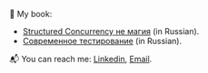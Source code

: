 📕 My book:
- [Structured Concurrency не магия](https://proekt-swiftui.github.io/sc-book/) (in Russian).
- [Современное тестирование](https://proekt-swiftui.github.io/modern-testing-book/) (in Russian).

📬 You can reach me: [Linkedin](https://www.linkedin.com/in/nikita-rossik-479120238/), [Email](maybequantumbit@icloud.com).
